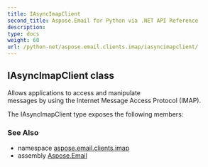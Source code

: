 ```yaml
---
title: IAsyncImapClient
second_title: Aspose.Email for Python via .NET API Reference
description: 
type: docs
weight: 60
url: /python-net/aspose.email.clients.imap/iasyncimapclient/
---
```


## IAsyncImapClient class

Allows applications to access and manipulate<br/>                messages by using the Internet Message Access Protocol (IMAP).

The IAsyncImapClient type exposes the following members:

### See Also

* namespace [aspose.email.clients.imap](/python-net/aspose.email.clients.imap/)
* assembly [Aspose.Email](/python-net/)

